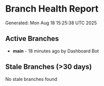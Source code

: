 # Branch Health Report
Generated: Mon Aug 18 15:25:38 UTC 2025

## Active Branches
- **main** - 18 minutes ago by Dashboard Bot

## Stale Branches (>30 days)
No stale branches found
